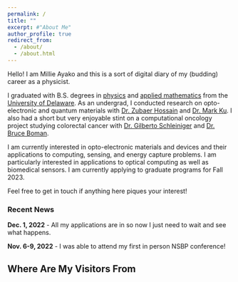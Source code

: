 ```yaml
---
permalink: /
title: ""
excerpt: #"About Me"
author_profile: true
redirect_from: 
  - /about/
  - /about.html
---
```


Hello! I am Millie Ayako and this is a sort of digital diary of my (budding) career as a physicist. 

I graduated with B.S. degrees in [physics](https://web.physics.udel.edu/) and [applied mathematics](https://www.mathsci.udel.edu/) from the [University of Delaware](https://www.udel.edu/). As an undergrad, I conducted research on opto-electronic and quantum materials with [Dr. Zubaer Hossain](http://www.mdzubaerhossain.com/) and [Dr. Mark Ku](https://www.mkulab.com/). I also had a short but very enjoyable stint on a computational oncology project studying colorectal cancer with [Dr. Gilberto Schleiniger](https://sites.udel.edu/schleini/contact/) and [Dr. Bruce Boman](https://christianacare.org/people/bruce-m-boman-md/).

I am currently interested in opto-electronic materials and devices and their applications to computing, sensing, and energy capture problems. I am particularly interested in applications to optical computing as well as biomedical sensors. I am currently applying to graduate programs for Fall 2023. 

Feel free to get in touch if anything here piques your interest! 
<!-- 
If you are interested in applying for a PhD and would like to hear about my application process, [check out this page](https://mmayako.github.io/gradguide). I am happy to do my part to make academia more diverse and equitable. If you’d like to learn about me, [check out this page](https://mmayako.github.io/fun/).  -->


### Recent News 
**Dec. 1, 2022** - All my applications are in so now I just need to wait and see what happens.

**Nov. 6-9, 2022** - I was able to attend my first in person NSBP conference! 

<!-- ### Recent Tweets
<a class="twitter-timeline" href="https://twitter.com/millieayako?ref_src=twsrc%5Etfw">Tweets by millieayako</a> <script async src="https://platform.twitter.com/widgets.js" charset="utf-8"></script> -->

Where Are My Visitors From
------
<script type='text/javascript' id='clustrmaps' src='//cdn.clustrmaps.com/map_v2.js?cl=ffffff&w=400&t=tt&d=ggYrLceAjG68Ukni3raNIiDDvZeUXRgNtdQo3wvCgYU&co=6bb4e8'></script>
